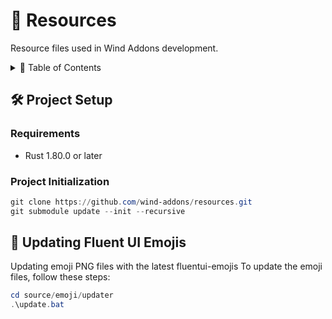 # 💎 Resources

Resource files used in Wind Addons development.

<details>
<summary>📖 Table of Contents</summary>

- [🛠️ Project Setup](#️-project-setup)
  - [Requirements](#requirements)
  - [Project Initialization](#project-initialization)
- [🔄 Updating Fluent UI Emojis](#-updating-fluent-ui-emojis)

</details>

## 🛠️ Project Setup

### Requirements

- Rust 1.80.0 or later

### Project Initialization

```powershell
git clone https://github.com/wind-addons/resources.git
git submodule update --init --recursive
```

## 🔄 Updating Fluent UI Emojis

Updating emoji PNG files with the latest fluentui-emojis
To update the emoji files, follow these steps:

```powershell
cd source/emoji/updater
.\update.bat
```
